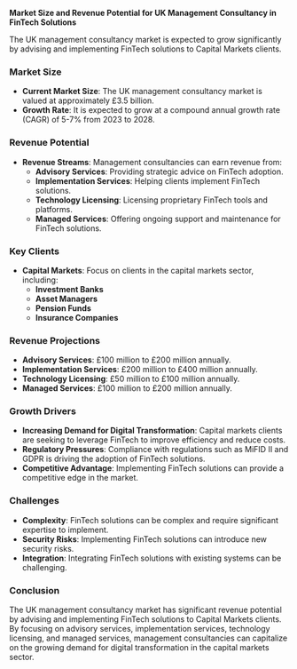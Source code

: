 **Market Size and Revenue Potential for UK Management Consultancy in FinTech Solutions**

The UK management consultancy market is expected to grow significantly by advising and implementing FinTech solutions to Capital Markets clients.

### Market Size

- **Current Market Size**: The UK management consultancy market is valued at approximately £3.5 billion.
- **Growth Rate**: It is expected to grow at a compound annual growth rate (CAGR) of 5-7% from 2023 to 2028.

### Revenue Potential

- **Revenue Streams**: Management consultancies can earn revenue from:
  - **Advisory Services**: Providing strategic advice on FinTech adoption.
  - **Implementation Services**: Helping clients implement FinTech solutions.
  - **Technology Licensing**: Licensing proprietary FinTech tools and platforms.
  - **Managed Services**: Offering ongoing support and maintenance for FinTech solutions.

### Key Clients

- **Capital Markets**: Focus on clients in the capital markets sector, including:
  - **Investment Banks**
  - **Asset Managers**
  - **Pension Funds**
  - **Insurance Companies**

### Revenue Projections

- **Advisory Services**: £100 million to £200 million annually.
- **Implementation Services**: £200 million to £400 million annually.
- **Technology Licensing**: £50 million to £100 million annually.
- **Managed Services**: £100 million to £200 million annually.

### Growth Drivers

- **Increasing Demand for Digital Transformation**: Capital markets clients are seeking to leverage FinTech to improve efficiency and reduce costs.
- **Regulatory Pressures**: Compliance with regulations such as MiFID II and GDPR is driving the adoption of FinTech solutions.
- **Competitive Advantage**: Implementing FinTech solutions can provide a competitive edge in the market.

### Challenges

- **Complexity**: FinTech solutions can be complex and require significant expertise to implement.
- **Security Risks**: Implementing FinTech solutions can introduce new security risks.
- **Integration**: Integrating FinTech solutions with existing systems can be challenging.

### Conclusion

The UK management consultancy market has significant revenue potential by advising and implementing FinTech solutions to Capital Markets clients. By focusing on advisory services, implementation services, technology licensing, and managed services, management consultancies can capitalize on the growing demand for digital transformation in the capital markets sector.